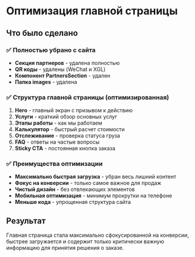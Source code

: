 # Оптимизация главной страницы

## Что было сделано

### ✅ Полностью убрано с сайта
- **Секция партнеров** - удалена полностью
- **QR коды** - удалены (WeChat и XGL)
- **Компонент PartnersSection** - удален
- **Папка images** - удалена

### ✅ Структура главной страницы (оптимизированная)
1. **Hero** - главный экран с призывом к действию
2. **Услуги** - краткий обзор основных услуг
3. **Этапы работы** - как мы работаем
4. **Калькулятор** - быстрый расчет стоимости
5. **Отслеживание** - проверка статуса груза
6. **FAQ** - ответы на частые вопросы
7. **Sticky CTA** - постоянная кнопка заказа

### ✅ Преимущества оптимизации
- **Максимально быстрая загрузка** - убран весь лишний контент
- **Фокус на конверсии** - только самое важное для продаж
- **Чистый дизайн** - без отвлекающих элементов
- **Мобильная оптимизация** - минимум прокрутки на телефоне
- **Меньше кода** - упрощенная структура сайта

## Результат
Главная страница стала максимально сфокусированной на конверсии, быстрее загружается и содержит только критически важную информацию для принятия решения о заказе.
